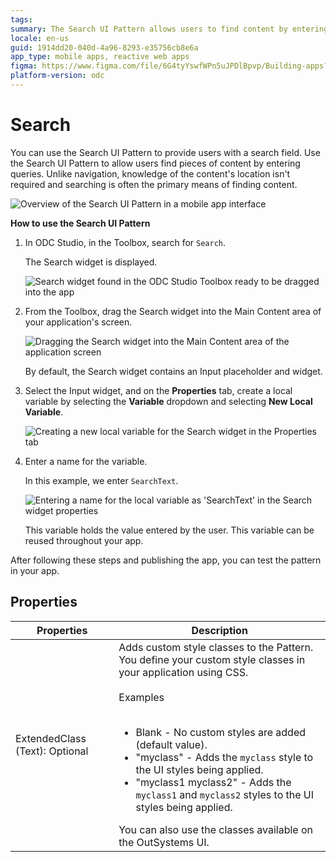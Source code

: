 ```yaml
---
tags:
summary: The Search UI Pattern allows users to find content by entering queries.
locale: en-us
guid: 1914dd20-040d-4a96-8293-e35756cb8e6a
app_type: mobile apps, reactive web apps
figma: https://www.figma.com/file/6G4tyYswfWPn5uJPDlBpvp/Building-apps?type=design&node-id=3203%3A17253&t=ZwHw8hXeFhwYsO5V-1
platform-version: odc
---
```

# Search

You can use the Search UI Pattern to provide users with a search field. Use the Search UI Pattern to allow users find pieces of content by entering queries. Unlike navigation, knowledge of the content's location isn't required and searching is often the primary means of finding content.

![Overview of the Search UI Pattern in a mobile app interface](images/search-5-ss.png "Search UI Pattern Overview")

**How to use the Search UI Pattern**

1. In ODC Studio, in the Toolbox, search for `Search`.

    The Search widget is displayed.

    ![Search widget found in the ODC Studio Toolbox ready to be dragged into the app](images/search-1-ss.png "Search Widget in ODC Studio Toolbox")

1. From the Toolbox, drag the Search widget into the Main Content area of your application's screen.

    ![Dragging the Search widget into the Main Content area of the application screen](images/search-2-ss.png "Placing Search Widget in Main Content Area")

    By default, the Search widget contains an Input placeholder and widget.

1. Select the Input widget, and on the **Properties** tab, create a local variable by selecting the **Variable** dropdown and selecting **New Local Variable**.

    ![Creating a new local variable for the Search widget in the Properties tab](images/search-3-ss.png "Creating a Local Variable for Search")

1. Enter a name for the variable.

    In this example, we enter `SearchText`.

    ![Entering a name for the local variable as 'SearchText' in the Search widget properties](images/search-4-ss.png "Naming the Search Text Variable")

    This variable holds the value entered by the user. This variable can be reused throughout your app.

After following these steps and publishing the app, you can test the pattern in your app.

## Properties

| Properties                     | Description                                                                                                                                                                                                                                                                                                                                                                                                                                                                                                                                                                                                                        |
|--------------------------------|------------------------------------------------------------------------------------------------------------------------------------------------------------------------------------------------------------------------------------------------------------------------------------------------------------------------------------------------------------------------------------------------------------------------------------------------------------------------------------------------------------------------------------------------------------------------------------------------------------------------------------|
| ExtendedClass (Text): Optional | Adds custom style classes to the Pattern. You define your custom style classes in your application using CSS.<br/><br/>Examples<br/><br/><ul><li>Blank - No custom styles are added (default value). </li><li>"myclass" - Adds the ``myclass`` style to the UI styles being applied.</li><li>"myclass1 myclass2" - Adds the ``myclass1`` and ``myclass2`` styles to the UI styles being applied.</li></ul>You can also use the classes available on the OutSystems UI. |
